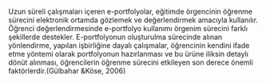 Uzun süreli çalışmaları içeren e-portfolyolar, eğitimde örgencinin öğrenme sürecini elektronik ortamda gözlemek ve değerlendirmek amacıyla kullanılır. Öğrenci değerlendirmesinde e-portfolyo kullanımı örgenim sürecini farklı şekillerde destekler. E-portfolyonun oluşturulma sürecinde alınan yönlendirme, yapılan işbirliğine dayalı çalışmalar, öğrencinin kendini ifade etme yöntemi olarak portfolyonun hazırlanması ve bu ürüne iliksin detaylı dönüt alınması, öğrencilerin öğrenme sürecini etkileyen son derece önemli faktörlerdir.(Gülbahar &Köse, 2006)